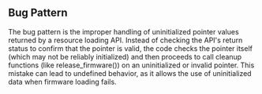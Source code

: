 ## Bug Pattern

The bug pattern is the improper handling of uninitialized pointer values returned by a resource loading API. Instead of checking the API's return status to confirm that the pointer is valid, the code checks the pointer itself (which may not be reliably initialized) and then proceeds to call cleanup functions (like release_firmware()) on an uninitialized or invalid pointer. This mistake can lead to undefined behavior, as it allows the use of uninitialized data when firmware loading fails.